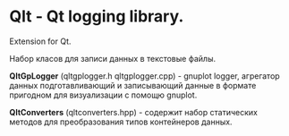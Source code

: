Qlt - Qt logging library. 
=========================

Extension for Qt.

Набор класов для записи данных в текстовые файлы.

**QltGpLogger** (qltgplogger.h qltgplogger.cpp) - gnuplot logger, агрегатор данных подготавливающий и записывающий данные в формате пригодном для визуализации с помощю gnuplot.

**QltConverters** (qltconverters.hpp) - содержит набор статических методов для преобразования
типов контейнеров данных.

